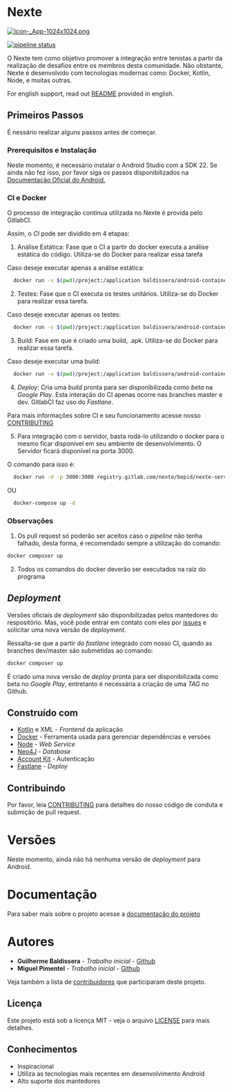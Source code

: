 # Nexte

[![Icon-_App-1024x1024.png](https://s14.postimg.org/6zkzknic1/Icon-_App-1024x1024.png)](https://postimg.org/image/gww0dppxp/)

[![pipeline status](https://gitlab.com/Baldissera/2018.1_Nexte/badges/dev/pipeline.svg)](https://gitlab.com/Baldissera/2018.1_Nexte/commits/dev)

O Nexte tem como objetivo promover a integração entre tenistas a partir da realização de desafios entre os membros desta comunidade. Não obstante, Nexte é desenvolvido com tecnologias modernas como: Docker, Kotlin, Node, e muitas outras.

For english support, read out [README](https://github.com/fga-gpp-mds/2018.1_Nexte/blob/dev/Docs/EPS/READMEen.MD) provided in english.

## Primeiros Passos

É nessário realizar alguns passos antes de começar.

### Prerequisitos e Instalação

Neste momento, é necessário instalar o Android Studio com a SDK 22. Se ainda não fez isso, por favor siga os passos disponibilizados na 
[Documentação Oficial do Android.](https://developer.android.com/studio/index.html)

### CI e Docker

O processo de integração continua utilizada no Nexte é provida pelo GitlabCI. 

Assim, o *CI* pode ser dividido em 4 etapas:

1. Análise Estática: Fase que o CI a partir do docker executa a análise estática do código. Utiliza-se do Docker para realizar essa tarefa

Caso deseje executar apenas a análise estática:

```bash
  docker run -v $(pwd)/project:/application baldissera/android-container /bin/bash "/static_analysis.sh"
```
    
2. Testes: Fase que o CI executa os testes unitários. Utiliza-se do Docker para realizar essa tarefa.

Caso deseje executar apenas os testes:

```bash
  docker run -v $(pwd)/project:/application baldissera/android-container /bin/bash "/test.sh"
```

3. Build: Fase em que é criado uma build, .apk. Utiliza-se do Docker para realizar essa tarefa.

Caso deseje executar uma build:

```bash
  docker run -v $(pwd)/project:/application baldissera/android-container /bin/bash "/build.sh"
```

4. *Deploy*: Cria uma *build* pronta para ser disponibilizada como *beta* na *Google Play*. Esta interação do CI apenas ocorre nas branches master e dev. GitlabCI faz uso do *Fastlane*.


Para mais informações sobre CI e seu funcionamento acesse nosso [CONTRIBUTING](https://github.com/fga-gpp-mds/2018.1_Nexte/blob/dev/.github/CONTRIBUTING.md)

5. Para integração com o servidor, basta rodá-lo utilizando o docker para o mesmo ficar disponível em seu ambiente de desenvolvimento. O Servidor ficará disponível na porta 3000.

O comando para isso é:

```bash
  docker run -d -p 3000:3000 registry.gitlab.com/nexte/bepid/nexte-server:0.1.0
```
OU
```bash
  docker-compose up -d
```

### **Observações**

1. Os pull request só poderão ser aceitos caso o *pipeline*  não tenha falhado, desta forma, é recomendado sempre a utilização do comando:
```bash
docker composer up
```
2. Todos os comandos do docker deverão ser executados na raiz do programa

## *Deployment*

Versões oficiais de *deployment* são disponibilizadas pelos mantedores do respositório. Mas, você pode entrar em contato com eles por [issues](https://github.com/fga-gpp-mds/2018.1_Nexte/issues) e solicitar uma nova versão de *deployment*.

Ressalta-se que a partir do *fastlane* integrado com nosso CI, quando as branches dev/master são submetidas ao  comando:

```bash
docker composer up
```

 É criado uma nova versão de *deploy* pronta para ser disponibilizada como beta no *Google Play*, entretanto é necessária a criação de uma *TAG* no Github.


## Construído com

* [Kotlin](https://kotlinlang.org/) e XML - *Frontend* da aplicação
* [Docker](https://www.docker.com/) - Ferramenta usada para gerenciar dependências e versões
* [Node](https://nodejs.org/en/) - *Web Service*
* [Neo4J](https://neo4j.com) - *Database*
* [Account Kit](https://developers.facebook.com/docs/accountkit/android?locale=pt_BR) - Autenticação
* [Fastlane](https://docs.fastlane.tools) - *Deploy*

## Contribuindo

Por favor, leia [CONTRIBUTING](https://github.com/fga-gpp-mds/2018.1_Nexte/blob/dev/.github/CONTRIBUTING.md) para detalhes do nosso código de conduta e submição de pull request.

# Versões 

Neste momento, ainda não há nenhuma versão de *deployment* para Android.

# Documentação

Para saber mais sobre o projeto acesse a [documentação do projeto](https://fga-gpp-mds.github.io/2018.1_Nexte/)

# Autores

* **Guilherme Baldissera** - *Trabalho inicial* - [Github](https://github.com/guibaldissera)
* **Miguel Pimentel** - *Trabalho inicial* - [Github](https://github.com/miguelpimentel)

Veja também a lista de  [contribuidores](https://github.com/fga-gpp-mds/2018.1_Nexte/graphs/contributors) que participaram deste projeto.

## Licença

Este projeto está sob a licença MIT - veja o arquivo [LICENSE](https://github.com/fga-gpp-mds/2018.1_Nexte/blob/dev/LICENSE) para mais detalhes.

## Conhecimentos

* Inspiracional
* Utiliza as tecnologias mais recentes em desenvolvimento Android
* Alto suporte dos mantedores



